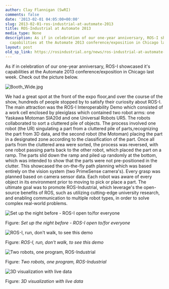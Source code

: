 ```yaml
---
author: Clay Flannigan (SwRI)
comments: false
date: '2013-02-01 04:05:00+00:00'
slug: 2013-02-01-ros-industrial-at-automate-2013
title: ROS-Industrial at Automate 2013
media_type: None
description: As if in celebration of our one-year anniversary, ROS-I showcased it's
  capabilities at the Automate 2013 conference/exposition in Chicago last ...
layout: post
old_sp_link: https://rosindustrial.org/news/ros-industrial-at-automate-2013
---
```


As if in celebration of our one-year anniversary, ROS-I showcased it's capabilities at the Automate 2013 conference/exposition in Chicago last week. Check out the picture below.

![Booth_Wide.jpg](https://images.squarespace-cdn.com/content/v1/51df34b1e4b08840dcfd2841/1375216681138-4MTDQ8Y0ZPI2WIF8MR8N/Booth_Wide.jpg)

We had a great spot at the front of the expo floor,and over the course of the show, hundreds of people stopped by to satisfy their curiosity about ROS-I. The main attraction was the ROS-I Interoperability Demo which consisted of a work cell enclosed by plexiglass which contained two robot arms: one Yaskawa Motoman SIA20d and one Universal Robots UR5. The robots collaborated to sort a cluttered pile of objects. The process involved one robot (the UR) singulating a part from a cluttered pile of parts,recognizing the part from 3D data, and the second robot (the Motoman) placing the part in a designated zone according to the classification of the part. Once all parts from the cluttered area were sorted, the process was reversed, with one robot passing parts back to the other robot, which placed the part on a ramp. The parts slid down the ramp and piled up randomly at the bottom, which was intended to show that the parts were not pre-positioned in the clutter. This showcased the on-the-fly path planning which was based entirely on the vision system (two PrimeSense camera's). Every grasp was planned based on camera sensor data. Each robot was aware of every object in its environment prior to moving to pick or place a part. The ultimate goal was to promote ROS-Industrial, which leverage's the open-source benefits of ROS, such as utilizing cutting-edge university research, and enabling communication to multiple robot types, in order to solve complex real-world problems.

![Set up the night before - ROS-I open to/for everyone](https://images.squarespace-cdn.com/content/v1/51df34b1e4b08840dcfd2841/1375216664614-U0J8FJGSQTRVVXLM6CLA/Booth_Setup.JPG)

Figure: *Set up the night before - ROS-I open to/for everyone*

![ROS-I, run, don't walk, to see this demo](https://images.squarespace-cdn.com/content/v1/51df34b1e4b08840dcfd2841/1375216698975-AGGDD9LZV0850S678P4U/Run_to_Booth.JPG)

Figure: *ROS-I, run, don't walk, to see this demo*

![Two robots, one program, ROS-Industrial](https://images.squarespace-cdn.com/content/v1/51df34b1e4b08840dcfd2841/1375216722270-V6ALHARX5ZK04TQORC1U/Two_Robots.JPG)

Figure: *Two robots, one program, ROS-Industrial*

![3D visualization with live data](https://images.squarespace-cdn.com/content/v1/51df34b1e4b08840dcfd2841/1375216735769-QAY6PVT5DVR5JM6CKRLF/Visualization.JPG)

Figure: *3D visualization with live data*



